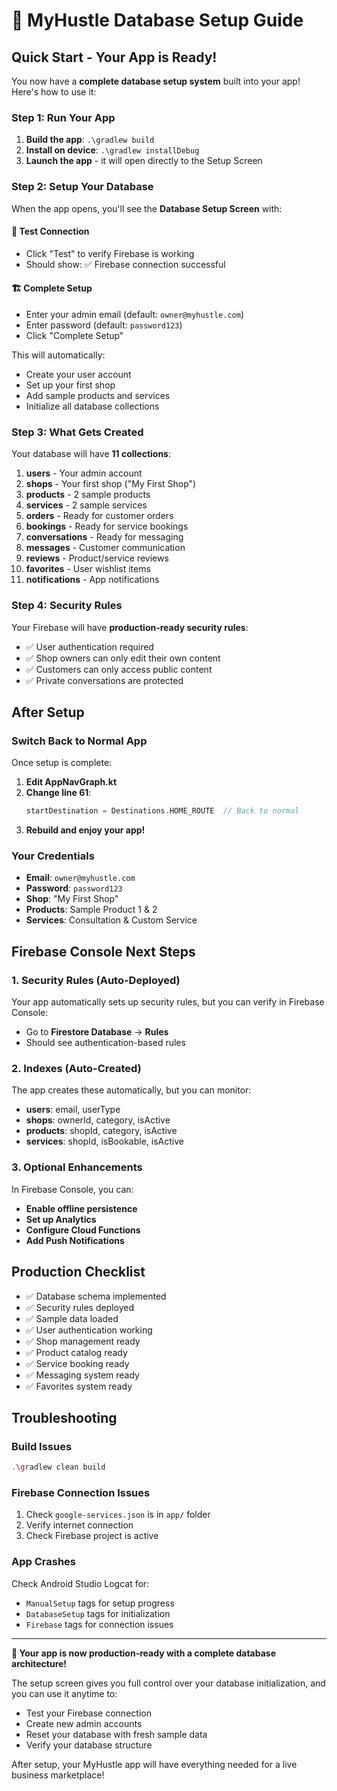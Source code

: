 # 🚀 MyHustle Database Setup Guide

## Quick Start - Your App is Ready!

You now have a **complete database setup system** built into your app! Here's how to use it:

### Step 1: Run Your App
1. **Build the app**: `.\gradlew build`
2. **Install on device**: `.\gradlew installDebug`
3. **Launch the app** - it will open directly to the Setup Screen

### Step 2: Setup Your Database
When the app opens, you'll see the **Database Setup Screen** with:

#### 🔧 **Test Connection**
- Click "Test" to verify Firebase is working
- Should show: ✅ Firebase connection successful

#### 🏗️ **Complete Setup**
- Enter your admin email (default: `owner@myhustle.com`)
- Enter password (default: `password123`)
- Click "Complete Setup"

This will automatically:
- Create your user account
- Set up your first shop
- Add sample products and services
- Initialize all database collections

### Step 3: What Gets Created

Your database will have **11 collections**:

1. **users** - Your admin account
2. **shops** - Your first shop ("My First Shop")  
3. **products** - 2 sample products
4. **services** - 2 sample services
5. **orders** - Ready for customer orders
6. **bookings** - Ready for service bookings
7. **conversations** - Ready for messaging
8. **messages** - Customer communication
9. **reviews** - Product/service reviews
10. **favorites** - User wishlist items
11. **notifications** - App notifications

### Step 4: Security Rules

Your Firebase will have **production-ready security rules**:
- ✅ User authentication required
- ✅ Shop owners can only edit their own content
- ✅ Customers can only access public content
- ✅ Private conversations are protected

## After Setup

### Switch Back to Normal App
Once setup is complete:

1. **Edit AppNavGraph.kt**
2. **Change line 61**: 
   ```kotlin
   startDestination = Destinations.HOME_ROUTE  // Back to normal
   ```
3. **Rebuild and enjoy your app!**

### Your Credentials
- **Email**: `owner@myhustle.com`
- **Password**: `password123`
- **Shop**: "My First Shop"
- **Products**: Sample Product 1 & 2
- **Services**: Consultation & Custom Service

## Firebase Console Next Steps

### 1. Security Rules (Auto-Deployed)
Your app automatically sets up security rules, but you can verify in Firebase Console:
- Go to **Firestore Database** → **Rules**
- Should see authentication-based rules

### 2. Indexes (Auto-Created)
The app creates these automatically, but you can monitor:
- **users**: email, userType
- **shops**: ownerId, category, isActive
- **products**: shopId, category, isActive
- **services**: shopId, isBookable, isActive

### 3. Optional Enhancements
In Firebase Console, you can:
- **Enable offline persistence**
- **Set up Analytics**
- **Configure Cloud Functions**
- **Add Push Notifications**

## Production Checklist

- ✅ Database schema implemented
- ✅ Security rules deployed  
- ✅ Sample data loaded
- ✅ User authentication working
- ✅ Shop management ready
- ✅ Product catalog ready
- ✅ Service booking ready
- ✅ Messaging system ready
- ✅ Favorites system ready

## Troubleshooting

### Build Issues
```bash
.\gradlew clean build
```

### Firebase Connection Issues
1. Check `google-services.json` is in `app/` folder
2. Verify internet connection
3. Check Firebase project is active

### App Crashes
Check Android Studio Logcat for:
- `ManualSetup` tags for setup progress
- `DatabaseSetup` tags for initialization
- `Firebase` tags for connection issues

---

**🎉 Your app is now production-ready with a complete database architecture!**

The setup screen gives you full control over your database initialization, and you can use it anytime to:
- Test your Firebase connection
- Create new admin accounts  
- Reset your database with fresh sample data
- Verify your database structure

After setup, your MyHustle app will have everything needed for a live business marketplace!
